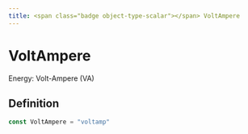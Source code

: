 ```yaml
---
title: <span class="badge object-type-scalar"></span> VoltAmpere
---
```

# <span class="badge object-type-scalar"></span> VoltAmpere

Energy: Volt-Ampere (VA)

## Definition

```go
const VoltAmpere = "voltamp"
```
